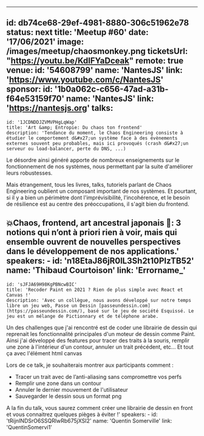 ---
id: db74ce68-29ef-4981-8880-306c51962e78
status: next
title: 'Meetup #60'
date: '17/06/2021'
image: /images/meetup/chaosmonkey.png
ticketsUrl: "https://youtu.be/KdlFYaDceak"
remote: true
venue:
  id: '54608799'
  name: 'NantesJS'
  link: 'https://www.youtube.com/c/NantesJS'
sponsor:
    id: '1b0a062c-c656-47ad-a31b-f64e53159f70'
    name: 'NantesJS'
    link: 'https://nantesjs.org'
talks:
  -
    id: '1JCDNDDJZVMVPHgLqWap'
    title: 'Art &amp; Entropie: Du chaos ton frontend'
    description: 'Tendance du moment, le Chaos Engineering consiste à étudier le comportement d&#x27;un système face à des évènements externes souvent peu probables, mais ici provoqués (crash d&#x27;un serveur ou load-balancer, perte du DNS, ...)

Le désordre ainsi généré apporte de nombreux enseignements sur le fonctionnement de nos systèmes, nous permettant par la suite d&#x27;améliorer leurs robustesses.

Mais étrangement, tous les livres, talks, tutoriels parlant de Chaos Engineering oublient un composant important de nos systèmes. Et pourtant, si il y a bien un périmètre dont l&#x27;imprévisibilité, l&#x27;incohérence, et le besoin de résilience est au centre des préoccupations, il s&#x27;agit bien du frontend.

💥Chaos, frontend, art ancestral japonais 👘: 3 notions qui n’ont à priori rien à voir, mais qui ensemble ouvrent de nouvelles perspectives dans le développement de nos applications.'
    speakers:
      -
          id: 'n18EtaJ86jR0lL3Sh2t10PIzTB52'
          name: 'Thibaud Courtoison'
          link: 'Errorname_'
  -
    id: 'sJFJA69H98KgPBNcwBIC'
    title: 'Recoder Paint en 2021 ? Rien de plus simple avec React et Canvas !'
    description: 'Avec un collègue, nous avons développé sur notre temps libre un jeu web, Passe un Dessin [passeundessin.com](https://passeundessin.com/), basé sur le jeu de société Esquissé. Le jeu est un mélange de Pictionnary et de téléphone arabe.

Un des challenges que j&#x27;ai rencontré est de coder une librairie de dessin qui reprenait les fonctionnalité principales d&#x27;un moteur de dessin comme Paint. Ainsi j&#x27;ai développé des features pour tracer des traits à la souris, remplir une zone à l&#x27;intérieur d&#x27;un contour, annuler un trait précédent, etc...
Et tout ça avec l&#x27;élément html canvas

Lors de ce talk, je souhaiterais montrer aux participants comment :
- Tracer un trait avec de l’anti-aliasing sans compromettre vos perfs
- Remplir une zone dans un contour
- Annuler le dernier mouvement de l&#x27;utilisateur
- Sauvegarder le dessin sous un format png

A la fin du talk, vous saurez comment créer une librairie de dessin en front et vous connaitrez quelques pièges à éviter !'
    speakers:
      -
          id: 'tRijnINDSrO6SSQRlwRb675jXSI2'
          name: 'Quentin Somerville'
          link: 'QuentinSomervi1'
